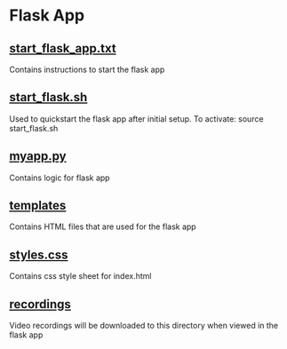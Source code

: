 # Flask App
## [start_flask_app.txt](start_flask_app.txt)
Contains instructions to start the flask app

## [start_flask.sh](start_flask.sh)
Used to quickstart the flask app after initial setup. To activate: source start_flask.sh

## [myapp.py](myapp.py)
Contains logic for flask app

## [templates](templates)
Contains HTML files that are used for the flask app

## [styles.css](static/styles.css)
Contains css style sheet for index.html

## [recordings](static/recordings)
Video recordings will be downloaded to this directory when viewed in the flask app
